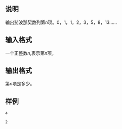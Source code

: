 <h2>说明</h2>

输出斐波那契数列第$n$项。$0$，$1$，$1$，$2$，$3$，$5$，$8$，$13$……
<h2>输入格式</h2>

一个正整数$n$&#44;表示第$n$项。

<h2>输出格式</h2>

第$n$项是多少。

<h2>样例</h2>
<pre><code class="language-input1">4</code></pre><pre><code class="language-output1">2</code></pre>
